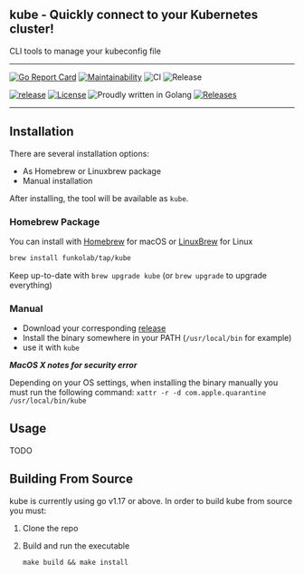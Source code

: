 ## kube - Quickly connect to your Kubernetes cluster!

CLI tools to manage your kubeconfig file


---

[![Go Report Card](https://goreportcard.com/badge/github.com/funkolab/kube)](https://goreportcard.com/report/github.com/funkolab/kube)
[![Maintainability](https://api.codeclimate.com/v1/badges/e0f43f5c74eabfa8bc4d/maintainability)](https://codeclimate.com/github/funkolab/kube/maintainability)
![CI](https://github.com/funkolab/kube/actions/workflows/test.yaml/badge.svg)
![Release](https://github.com/funkolab/kube/actions/workflows/release.yaml/badge.svg)

[![release](https://img.shields.io/github/release-pre/funkolab/kube.svg)](https://github.com/funkolab/kube/releases)
[![License](https://img.shields.io/badge/License-Apache%202.0-blue.svg)](https://github.com/funkolab/kube/blob/master/LICENSE)
![Proudly written in Golang](https://img.shields.io/badge/written%20in-Golang-92d1e7.svg)
[![Releases](https://img.shields.io/github/downloads/funkolab/kube/total.svg)](https://github.com/funkolab/kube/releases)

---



## Installation

There are several installation options:

- As Homebrew or Linuxbrew package
- Manual installation

After installing, the tool will be available as `kube`.

### Homebrew Package

You can install with [Homebrew](https://brew.sh) for macOS or [LinuxBrew](https://docs.brew.sh/Homebrew-on-Linux) for Linux

```sh
brew install funkolab/tap/kube
```

Keep up-to-date with `brew upgrade kube` (or `brew upgrade` to upgrade everything)

### Manual

 - Download your corresponding [release](https://github.com/funkolab/kube/releases)
 - Install the binary somewhere in your PATH (`/usr/local/bin` for example)
 - use it with `kube`

***MacOS X notes for security error***

 Depending on your OS settings, when installing the binary manually you must run the following command:
 `xattr -r -d com.apple.quarantine /usr/local/bin/kube`

## Usage

TODO


## Building From Source

 kube is currently using go v1.17 or above. In order to build  kube from source you must:

 1. Clone the repo
 2. Build and run the executable

      ```shell
      make build && make install
      ```
